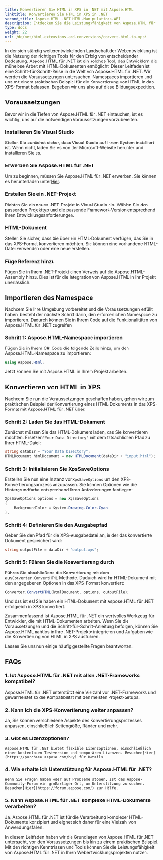 ```yaml
---
title: Konvertieren Sie HTML in XPS in .NET mit Aspose.HTML
linktitle: Konvertieren Sie HTML in XPS in .NET
second_title: Aspose.HTML .NET HTML-Manipulations-API
description: Entdecken Sie die Leistungsfähigkeit von Aspose.HTML für .NET. Konvertieren Sie HTML mühelos in XPS. Voraussetzungen, Schritt-für-Schritt-Anleitung und FAQs enthalten.
type: docs
weight: 22
url: /de/net/html-extensions-and-conversions/convert-html-to-xps/
---
```


In der sich ständig weiterentwickelnden Landschaft der Webentwicklung ist die Nutzung der richtigen Tools für den Erfolg von entscheidender Bedeutung. Aspose.HTML für .NET ist ein solches Tool, das Entwicklern die mühelose Arbeit mit HTML-Dokumenten ermöglicht. Dieser Leitfaden ist eine Schritt-für-Schritt-Reise in die Welt von Aspose.HTML für .NET. Wir werden die Voraussetzungen untersuchen, Namespaces importieren und uns mit einem praktischen Beispiel für die Konvertierung von HTML in das XPS-Format befassen. Begeben wir uns also auf diese Bildungsexpedition.

## Voraussetzungen

Bevor wir in die Tiefen von Aspose.HTML für .NET eintauchen, ist es wichtig, uns auf die notwendigen Voraussetzungen vorzubereiten.

### Installieren Sie Visual Studio

Stellen Sie zunächst sicher, dass Visual Studio auf Ihrem System installiert ist. Wenn nicht, laden Sie es von der Microsoft-Website herunter und installieren Sie es.

### Erwerben Sie Aspose.HTML für .NET

 Um zu beginnen, müssen Sie Aspose.HTML für .NET erwerben. Sie können es herunterladen unter[Hier](https://releases.aspose.com/html/net/).

### Erstellen Sie ein .NET-Projekt

Richten Sie ein neues .NET-Projekt in Visual Studio ein. Wählen Sie den passenden Projekttyp und die passende Framework-Version entsprechend Ihren Entwicklungsanforderungen.

### HTML-Dokument

Stellen Sie sicher, dass Sie über ein HTML-Dokument verfügen, das Sie in das XPS-Format konvertieren möchten. Sie können eine vorhandene HTML-Datei verwenden oder eine neue erstellen.

### Füge Referenz hinzu

Fügen Sie in Ihrem .NET-Projekt einen Verweis auf die Aspose.HTML-Assembly hinzu. Dies ist für die Integration von Aspose.HTML in Ihr Projekt unerlässlich.

## Importieren des Namespace

Nachdem Sie Ihre Umgebung vorbereitet und die Voraussetzungen erfüllt haben, besteht der nächste Schritt darin, den erforderlichen Namespace zu importieren. Dadurch können Sie in Ihrem Code auf die Funktionalitäten von Aspose.HTML für .NET zugreifen.

### Schritt 1: Aspose.HTML-Namespace importieren

Fügen Sie in Ihrem C#-Code die folgende Zeile hinzu, um den Aspose.HTML-Namespace zu importieren:

```csharp
using Aspose.Html;
```

Jetzt können Sie mit Aspose.HTML in Ihrem Projekt arbeiten.

## Konvertieren von HTML in XPS

Nachdem Sie nun die Voraussetzungen geschaffen haben, gehen wir zum praktischen Beispiel der Konvertierung eines HTML-Dokuments in das XPS-Format mit Aspose.HTML für .NET über.

### Schritt 2: Laden Sie das HTML-Dokument

 Zunächst müssen Sie das HTML-Dokument laden, das Sie konvertieren möchten. Ersetzen`"Your Data Directory"` mit dem tatsächlichen Pfad zu Ihrer HTML-Datei:

```csharp
string dataDir = "Your Data Directory";
HTMLDocument htmlDocument = new HTMLDocument(dataDir + "input.html");
```

### Schritt 3: Initialisieren Sie XpsSaveOptions

 Erstellen Sie nun eine Instanz von`XpsSaveOptions` um den XPS-Konvertierungsprozess anzupassen. Sie können Optionen wie die Hintergrundfarbe entsprechend Ihren Anforderungen festlegen:

```csharp
XpsSaveOptions options = new XpsSaveOptions
{
    BackgroundColor = System.Drawing.Color.Cyan
};
```

### Schritt 4: Definieren Sie den Ausgabepfad

Geben Sie den Pfad für die XPS-Ausgabedatei an, in der das konvertierte Dokument gespeichert wird:

```csharp
string outputFile = dataDir + "output.xps";
```

### Schritt 5: Führen Sie die Konvertierung durch

 Führen Sie abschließend die Konvertierung mit dem aus`Converter.ConvertHTML` Methode. Dadurch wird Ihr HTML-Dokument mit den angegebenen Optionen in das XPS-Format konvertiert:

```csharp
Converter.ConvertHTML(htmlDocument, options, outputFile);
```

Und das ist es! Sie haben ein HTML-Dokument mit Aspose.HTML für .NET erfolgreich in XPS konvertiert.

Zusammenfassend ist Aspose.HTML für .NET ein wertvolles Werkzeug für Entwickler, die mit HTML-Dokumenten arbeiten. Wenn Sie die Voraussetzungen und die Schritt-für-Schritt-Anleitung befolgen, können Sie Aspose.HTML nahtlos in Ihre .NET-Projekte integrieren und Aufgaben wie die Konvertierung von HTML in XPS ausführen.

Lassen Sie uns nun einige häufig gestellte Fragen beantworten.

## FAQs

### 1. Ist Aspose.HTML für .NET mit allen .NET-Frameworks kompatibel?
   Aspose.HTML für .NET unterstützt eine Vielzahl von .NET-Frameworks und gewährleistet so die Kompatibilität mit den meisten Projekt-Setups.

### 2. Kann ich die XPS-Konvertierung weiter anpassen?
   Ja, Sie können verschiedene Aspekte des Konvertierungsprozesses anpassen, einschließlich Seitengröße, Ränder und mehr.

### 3. Gibt es Lizenzoptionen?
    Aspose.HTML für .NET bietet flexible Lizenzoptionen, einschließlich einer kostenlosen Testversion und temporären Lizenzen. Besuchen[Hier](https://purchase.aspose.com/buy) für Details.

### 4. Wie erhalte ich Unterstützung für Aspose.HTML für .NET?
    Wenn Sie Fragen haben oder auf Probleme stoßen, ist das Aspose-Community-Forum ein großartiger Ort, um Unterstützung zu suchen. Besuchen[Hier](https://forum.aspose.com/) zur Hilfe.

### 5. Kann Aspose.HTML für .NET komplexe HTML-Dokumente verarbeiten?
   Ja, Aspose.HTML für .NET ist für die Verarbeitung komplexer HTML-Dokumente konzipiert und eignet sich daher für eine Vielzahl von Anwendungsfällen.

In diesem Leitfaden haben wir die Grundlagen von Aspose.HTML für .NET untersucht, von den Voraussetzungen bis hin zu einem praktischen Beispiel. Mit den richtigen Kenntnissen und Tools können Sie die Leistungsfähigkeit von Aspose.HTML für .NET in Ihren Webentwicklungsprojekten nutzen.